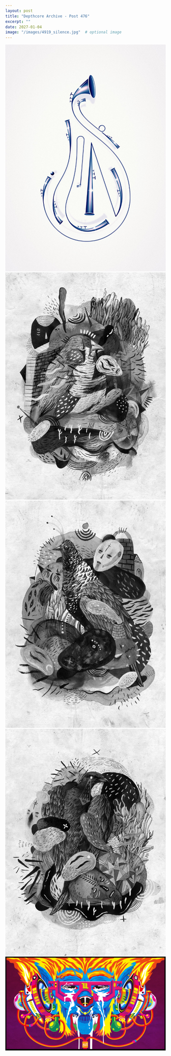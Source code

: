 ```yaml
---
layout: post
title: "Depthcore Archive - Post 476"
excerpt: ""
date: 2027-01-04
image: "/images/4919_silence.jpg"  # optional image
---
```


<img src="/images/4919_silence.jpg">
<img src="/images/4920_echoes_i.jpg" alt="4920_echoes_i.jpg"/>
<img src="/images/4921_echoes_ii.jpg" alt="4921_echoes_ii.jpg"/>
<img src="/images/4922_echoes_iii.jpg" alt="4922_echoes_iii.jpg"/>
<img src="/images/4923_ear_buds.jpg" alt="4923_ear_buds.jpg"/>

